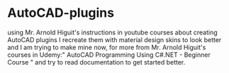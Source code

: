 # AutoCAD-plugins
using Mr. Arnold Higuit's instructions in youtube courses about creating AutoCAD plugins I recreate them with material design skins to look better and I am trying to make mine now, for more from Mr. Arnold Higuit's courses in Udemy:" AutoCAD Programming Using C#.NET - Beginner Course " and try to read documentation to get started better.
